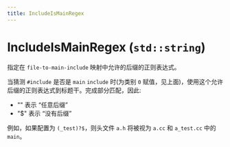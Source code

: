 ```yaml
---
title: IncludeIsMainRegex
---
```


# IncludeIsMainRegex (`std::string`)

指定在 `file-to-main-include` 映射中允许的后缀的正则表达式。

当猜测 `#include` 是否是 `main` `include` 时(为类别 `0` 赋值，见上面)，使用这个允许后缀的正则表达式到标题干。完成部分匹配，因此:

- "" 表示 “任意后缀”
- "$" 表示 “没有后缀”

例如，如果配置为 `(_test)?$`，则头文件 `a.h` 将被视为 `a.cc` 和 `a_test.cc` 中的 `main`。
